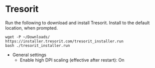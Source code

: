 # Tresorit

Run the following to download and install Tresorit. Install to the default location, when prompted.

```
wget -P ~/Downloads/ https://installer.tresorit.com/tresorit_installer.run
bash ./tresorit_installer.run
```

- General settings
	- Enable high DPI scaling (effective after restart): On
